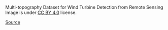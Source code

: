 Multi-topography Dataset for Wind Turbine Detection from Remote Sensing Image is under [CC BY 4.0](https://creativecommons.org/licenses/by/4.0/legalcode) license.

[Source](https://zenodo.org/record/7808269)
